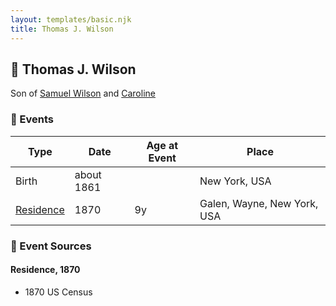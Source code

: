 ```yaml
---
layout: templates/basic.njk
title: Thomas J. Wilson
---
```

## 🔵 Thomas J. Wilson

Son of [Samuel Wilson](/people/2/26563376) and [Caroline ](/people/4/42501514)

### 📆 Events

Type | Date | Age at Event | Place
------ | ------ | ------ | ------
Birth | about 1861 |  | New York, USA
[Residence](#event-event-0) | 1870 | 9y | Galen, Wayne, New York, USA

### 📰 Event Sources

#### <a id="event-event-0"></a> Residence, 1870
* 1870 US Census
